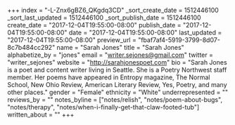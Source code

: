 +++
index = "-L-Znx6gBZ6_QKgdq3CD"
_sort_create_date = 1512446100
_sort_last_updated = 1512446100
_sort_publish_date = 1512446100
create_date = "2017-12-04T19:55:00-08:00"
publish_date = "2017-12-04T19:55:00-08:00"
date = "2017-12-04T19:55:00-08:00"
last_updated = "2017-12-04T19:55:00-08:00"
preview_url = "fbaf7af4-5919-3799-8d07-8c7b484cc292"
name = "Sarah Jones"
title = "Sarah Jones"
alphabetize_by = "jones"
email = "writer.sejones@gmail.com"
twitter = "writer_sejones"
website = "http://sarahjonespoet.com"
bio = "Sarah Jones is a poet and content writer living in Seattle. She is a Poetry Northwest staff member. Her poems have appeared in Entropy magazine, The Normal School, New Ohio Review, American Literary Review, Yes, Poetry, and many other places."
gender = "Female"
ethnicity = "White"
underrepresented = ""
reviews_by = ""
notes_byline = ["notes/relish", "notes/poem-about-bugs", "notes/therapy", "notes/when-i-finally-get-that-claw-footed-tub"]
written_about = ""
+++


